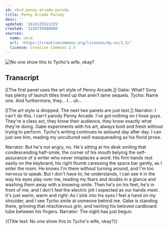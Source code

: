 ```yaml
---
id: xkcd.penny-arcade-parody
title: Penny Arcade Parody
desc: ''
updated: '1616125521329'
created: '1158735600000'
sources:
  name: xkcd
  url: 'https://creativecommons.org/licenses/by-nc/2.5/'
  license: Creative Commons 2.5
---
```

![No one show this to Tycho's wife, okay?](https://imgs.xkcd.com/comics/penny_arcade_parody.png)

## Transcript
[[The first panel uses the art style of Penny Arcade.]]
Gabe: What? Sony has plenty of launch titles lined up that aren't lame sequels.
Tycho: Name one. And furthermore, they... I... uh...

[[The art style is dropped.  The next two panels are just text.]]
Narrator: I can't do this. I can't parody Penny Arcade. I've got nothing on t hose guys. They're a class act, they know their audience, they know exactly what they're doing. Gabe experiments with his art, always bold and fresh without trying to perform. Tycho's writing continues to astound day after day. I can just see him, reading my uncultured swill masquerading as his florid prose.

Narrator: But he's not angry, no. He's sitting at his desk smiling that condescending half-smile, the corner of his mouth belying the self-assurance of a writer who never misplaces a word. His firm hands rest easily on the keyboard, his right thumb caressing the space bar gently, as I enter the room. He knows I'm there without turning around, and I'm too nervous to speak. But I don't have to; he understands, I can see it in the way his eyes play over me, reading my fears and doubts in a glance and washing them away with a knowing smile. Then he's on his feet, he's in front of me, and I don't feel the electric jolt I expected as our hands meet. It's just warm, warm and right: As I sink into his eyes I feel a hand on my shoulder, and I see Tycho smile at someone behind me. Gabe is standing there, grinning that mischievous grin, and twirling his beloved cardboard tube between his fingers.
Narrator: The night has just begun.

{{Title text: No one show this to Tycho's wife, okay?}}
